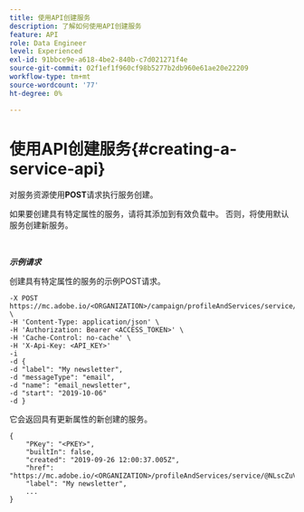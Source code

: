 ```yaml
---
title: 使用API创建服务
description: 了解如何使用API创建服务
feature: API
role: Data Engineer
level: Experienced
exl-id: 91bbce9e-a618-4be2-840b-c7d021271f4e
source-git-commit: 02f1ef1f960cf98b5277b2db960e61ae20e22209
workflow-type: tm+mt
source-wordcount: '77'
ht-degree: 0%

---
```


# 使用API创建服务{#creating-a-service-api}

对服务资源使用&#x200B;**POST**&#x200B;请求执行服务创建。

如果要创建具有特定属性的服务，请将其添加到有效负载中。 否则，将使用默认服务创建新服务。

<br/>

***示例请求***

创建具有特定属性的服务的示例POST请求。

```
-X POST https://mc.adobe.io/<ORGANIZATION>/campaign/profileAndServices/service/ \
-H 'Content-Type: application/json' \
-H 'Authorization: Bearer <ACCESS_TOKEN>' \
-H 'Cache-Control: no-cache' \
-H 'X-Api-Key: <API_KEY>'
-i
-d {
-d "label": "My newsletter",
-d "messageType": "email",
-d "name": "email_newsletter",
-d "start": "2019-10-06"
-d }
```

它会返回具有更新属性的新创建的服务。

```
{
    "PKey": "<PKEY>",
    "builtIn": false,
    "created": "2019-09-26 12:00:37.005Z",
    "href": "https://mc.adobe.io/<ORGANIZATION>/profileAndServices/service/@NLscZuVHxdVu9rPftvrMWFfR1zRIxQGswSOmGLrK09JTF_iWhB0JCUHEndA_vvy__k9mzOYa5NVkcWDcrK8qGh0wygahX9kRcD44kiWWSEceShn3",
    "label": "My newsletter",
    ...
}
```
